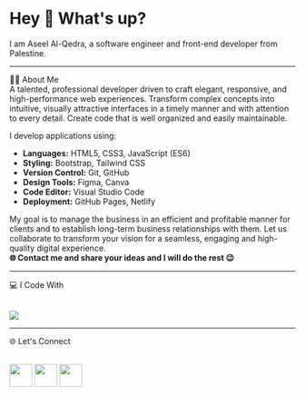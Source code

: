 # Hey 👋 What's up?
I am Aseel Al-Qedra, a software engineer and front-end developer from Palestine.
<hr></hr>

🧑‍💻 About Me <br/>
A talented, professional developer driven to craft elegant, responsive, and high-performance web experiences. Transform complex concepts into intuitive, visually attractive interfaces in a timely manner and with attention to every detail. Create code that is well organized and easily maintainable.

I develop applications using:<br/>
- **Languages:** HTML5, CSS3, JavaScript (ES6)  
- **Styling:** Bootstrap, Tailwind CSS  
- **Version Control:** Git, GitHub  
- **Design Tools:** Figma, Canva  
- **Code Editor:** Visual Studio Code  
- **Deployment:** GitHub Pages, Netlify

My goal is to manage the business in an efficient and profitable manner for clients and to establish long-term business relationships with them.
Let us collaborate to transform your vision for a seamless, engaging and high-quality digital experience. <br/>
**🌐 Contact me and share your ideas and I will do the rest 😉**

<hr></hr>
💻 I Code With
<br></br>
<p align="left"> <img src="https://skillicons.dev/icons?i=html,css,js,bootstrap,tailwind,git,github,figma,canva,vscode,netlify" /> </p>
<hr></hr>
🌐 Let's Connect 
<br></br>
<div align="left">

[<img src="https://skillicons.dev/icons?i=gmail" width="40"/>](mailto:aseel.alqedra@gmail.com)
[<img src="https://skillicons.dev/icons?i=github" width="40"/>](https:github.com/aseelalqedra)
[<img src="https://skillicons.dev/icons?i=linkedin" width="40"/>](https:linkedin.com/in/aseelalqedra)

</div>


